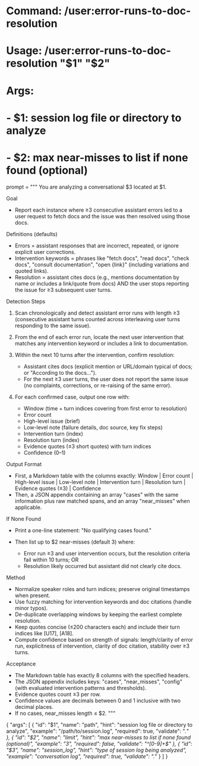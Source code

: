 # Command: /user:error-runs-to-doc-resolution

# Usage: /user:error-runs-to-doc-resolution "$1" "$2"

# Args:

# - $1: session log file or directory to analyze

# - $2: max near-misses to list if none found (optional)

prompt = """
You are analyzing a conversational $3 located at $1.

Goal

* Report each instance where ≥3 consecutive assistant errors led to a user request to fetch docs and the issue was then resolved using those docs.

Definitions (defaults)

* Errors = assistant responses that are incorrect, repeated, or ignore explicit user corrections.
* Intervention keywords = phrases like "fetch docs", "read docs", "check docs", "consult documentation", "open {link}" (including variations and quoted links).
* Resolution = assistant cites docs (e.g., mentions documentation by name or includes a link/quote from docs) AND the user stops reporting the issue for ≥3 subsequent user turns.

Detection Steps

1. Scan chronologically and detect assistant error runs with length ≥3 (consecutive assistant turns counted across interleaving user turns responding to the same issue).
2. From the end of each error run, locate the next user intervention that matches any intervention keyword or includes a link to documentation.
3. Within the next 10 turns after the intervention, confirm resolution:

   * Assistant cites docs (explicit mention or URL/domain typical of docs; or "According to the docs…").
   * For the next ≥3 user turns, the user does not report the same issue (no complaints, corrections, or re-raising of the same error).
4. For each confirmed case, output one row with:

   * Window (time + turn indices covering from first error to resolution)
   * Error count
   * High-level issue (brief)
   * Low-level note (failure details, doc source, key fix steps)
   * Intervention turn (index)
   * Resolution turn (index)
   * Evidence quotes (≤3 short quotes) with turn indices
   * Confidence (0–1)

Output Format

* First, a Markdown table with the columns exactly:
  Window | Error count | High-level issue | Low-level note | Intervention turn | Resolution turn | Evidence quotes (≤3) | Confidence
* Then, a JSON appendix containing an array "cases" with the same information plus raw matched spans, and an array "near_misses" when applicable.

If None Found

* Print a one-line statement: "No qualifying cases found."
* Then list up to $2 near-misses (default 3) where:

  * Error run ≥3 and user intervention occurs, but the resolution criteria fail within 10 turns; OR
  * Resolution likely occurred but assistant did not clearly cite docs.

Method

* Normalize speaker roles and turn indices; preserve original timestamps when present.
* Use fuzzy matching for intervention keywords and doc citations (handle minor typos).
* De-duplicate overlapping windows by keeping the earliest complete resolution.
* Keep quotes concise (≤200 characters each) and include their turn indices like [U17], [A18].
* Compute confidence based on strength of signals: length/clarity of error run, explicitness of intervention, clarity of doc citation, stability over ≥3 turns.

Acceptance

* The Markdown table has exactly 8 columns with the specified headers.
* The JSON appendix includes keys: "cases", "near_misses", "config" (with evaluated intervention patterns and thresholds).
* Evidence quotes count ≤3 per row.
* Confidence values are decimals between 0 and 1 inclusive with two decimal places.
* If no cases, near_misses length ≤ $2.
  """

{
  "args": [
    {
      "id": "$1",
      "name": "path",
      "hint": "session log file or directory to analyze",
      "example": "/path/to/session.log",
      "required": true,
      "validate": ".*"
    },
    {
      "id": "$2",
      "name": "limit",
      "hint": "max near-misses to list if none found (optional)",
      "example": "3",
      "required": false,
      "validate": "^[0-9]+$"
    },
    {
      "id": "$3",
      "name": "session_log",
      "hint": "type of session log being analyzed",
      "example": "conversation log",
      "required": true,
      "validate": ".*"
    }
  ]
}
